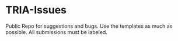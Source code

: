 # TRIA-Issues
Public Repo for suggestions and bugs.
Use the templates as much as possible.
All submissions must be labeled. 
